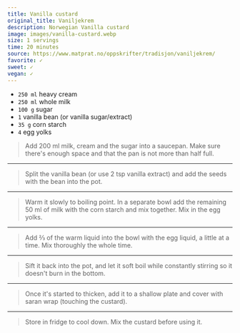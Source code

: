 ```yaml
---
title: Vanilla custard
original_title: Vaniljekrem
description: Norwegian Vanilla custard 
image: images/vanilla-custard.webp
size: 1 servings
time: 20 minutes
source: https://www.matprat.no/oppskrifter/tradisjon/vaniljekrem/
favorite: ✓
sweet: ✓
vegan: ✓
---
```


* `250 ml` heavy cream
* `250 ml` whole milk
* `100 g` sugar
* `1` vanilla bean (or vanilla sugar/extract)
* `35 g` corn starch
* `4` egg yolks

> Add 200 ml milk, cream and the sugar into a saucepan. Make sure there's enough space and that the pan is not more than half full.

---

> Split the vanilla bean (or use 2 tsp vanilla extract) and add the seeds with the bean into the pot.

---

> Warm it slowly to boiling point. In a separate bowl add the remaining 50 ml of milk with the corn starch and mix together. Mix in the egg yolks.

---

> Add ⅔ of the warm liquid into the bowl with the egg liquid, a little at a time. Mix thoroughly the whole time.

---

> Sift it back into the pot, and let it soft boil while constantly stirring so it doesn't burn in the bottom.

---

> Once it's started to thicken, add it to a shallow plate and cover with saran wrap (touching the custard).

---

> Store in fridge to cool down. Mix the custard before using it.